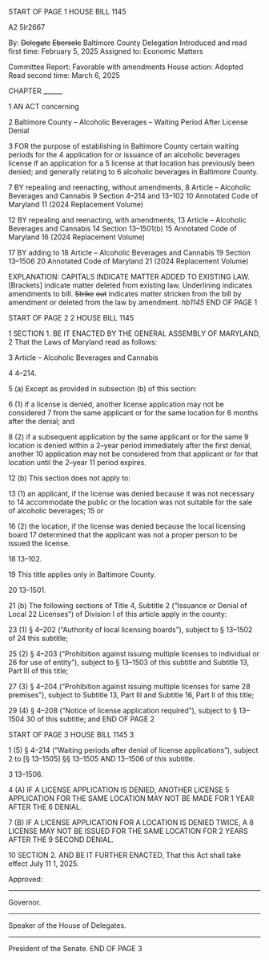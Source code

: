 START OF PAGE 1
HOUSE BILL 1145

A2 5lr2667

By: ~~Delegate~~ ~~Ebersole~~ Baltimore County Delegation
Introduced and read first time: February 5, 2025
Assigned to: Economic Matters

Committee Report: Favorable with amendments
House action: Adopted
Read second time: March 6, 2025

CHAPTER ______

1 AN ACT concerning

2 Baltimore County – Alcoholic Beverages – Waiting Period After License Denial

3 FOR the purpose of establishing in Baltimore County certain waiting periods for the
4 application for or issuance of an alcoholic beverages license if an application for a
5 license at that location has previously been denied; and generally relating to
6 alcoholic beverages in Baltimore County.

7 BY repealing and reenacting, without amendments,
8 Article – Alcoholic Beverages and Cannabis
9 Section 4–214 and 13–102
10 Annotated Code of Maryland
11 (2024 Replacement Volume)

12 BY repealing and reenacting, with amendments,
13 Article – Alcoholic Beverages and Cannabis
14 Section 13–1501(b)
15 Annotated Code of Maryland
16 (2024 Replacement Volume)

17 BY adding to
18 Article – Alcoholic Beverages and Cannabis
19 Section 13–1506
20 Annotated Code of Maryland
21 (2024 Replacement Volume)

EXPLANATION: CAPITALS INDICATE MATTER ADDED TO EXISTING LAW.
[Brackets] indicate matter deleted from existing law.
Underlining indicates amendments to bill.
~~Strike~~ ~~out~~ indicates matter stricken from the bill by amendment or deleted from the law by
amendment. *hb1145*
END OF PAGE 1

START OF PAGE 2
2 HOUSE BILL 1145

1 SECTION 1. BE IT ENACTED BY THE GENERAL ASSEMBLY OF MARYLAND,
2 That the Laws of Maryland read as follows:

3 Article – Alcoholic Beverages and Cannabis

4 4–214.

5 (a) Except as provided in subsection (b) of this section:

6 (1) if a license is denied, another license application may not be considered
7 from the same applicant or for the same location for 6 months after the denial; and

8 (2) if a subsequent application by the same applicant or for the same
9 location is denied within a 2–year period immediately after the first denial, another
10 application may not be considered from that applicant or for that location until the 2–year
11 period expires.

12 (b) This section does not apply to:

13 (1) an applicant, if the license was denied because it was not necessary to
14 accommodate the public or the location was not suitable for the sale of alcoholic beverages;
15 or

16 (2) the location, if the license was denied because the local licensing board
17 determined that the applicant was not a proper person to be issued the license.

18 13–102.

19 This title applies only in Baltimore County.

20 13–1501.

21 (b) The following sections of Title 4, Subtitle 2 (“Issuance or Denial of Local
22 Licenses”) of Division I of this article apply in the county:

23 (1) § 4–202 (“Authority of local licensing boards”), subject to § 13–1502 of
24 this subtitle;

25 (2) § 4–203 (“Prohibition against issuing multiple licenses to individual or
26 for use of entity”), subject to § 13–1503 of this subtitle and Subtitle 13, Part III of this title;

27 (3) § 4–204 (“Prohibition against issuing multiple licenses for same
28 premises”), subject to Subtitle 13, Part III and Subtitle 16, Part II of this title;

29 (4) § 4–208 (“Notice of license application required”), subject to § 13–1504
30 of this subtitle; and
END OF PAGE 2

START OF PAGE 3
HOUSE BILL 1145 3

1 (5) § 4–214 (“Waiting periods after denial of license applications”), subject
2 to [§ 13–1505] §§ 13–1505 AND 13–1506 of this subtitle.

3 13–1506.

4 (A) IF A LICENSE APPLICATION IS DENIED, ANOTHER LICENSE
5 APPLICATION FOR THE SAME LOCATION MAY NOT BE MADE FOR 1 YEAR AFTER THE
6 DENIAL.

7 (B) IF A LICENSE APPLICATION FOR A LOCATION IS DENIED TWICE, A
8 LICENSE MAY NOT BE ISSUED FOR THE SAME LOCATION FOR 2 YEARS AFTER THE
9 SECOND DENIAL.

10 SECTION 2. AND BE IT FURTHER ENACTED, That this Act shall take effect July
11 1, 2025.

Approved:

________________________________________________________________________________
Governor.

________________________________________________________________________________
Speaker of the House of Delegates.

________________________________________________________________________________
President of the Senate.
END OF PAGE 3